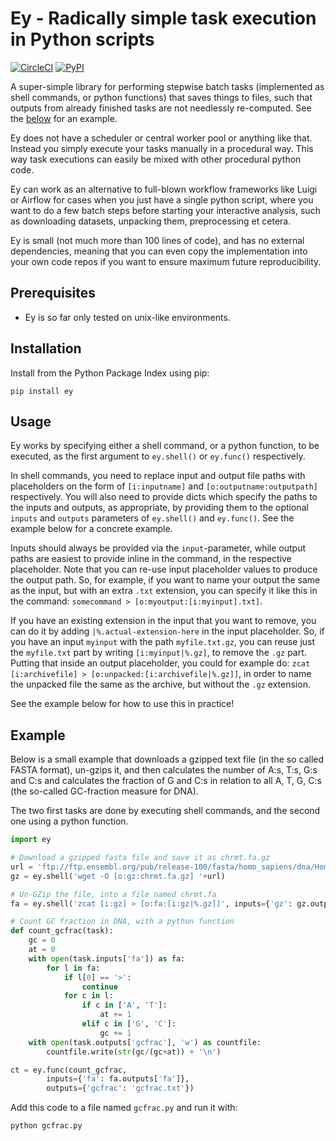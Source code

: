 # Ey - Radically simple task execution in Python scripts

[![CircleCI](https://circleci.com/gh/samuell/ey.svg?style=shield)](https://app.circleci.com/pipelines/github/samuell/ey)
[![PyPI](https://img.shields.io/pypi/v/ey.svg?style=flat)](https://pypi.org/project/ey)

A super-simple library for performing stepwise batch tasks (implemented as
shell commands, or python functions) that saves things to files, such that
outputs from already finished tasks are not needlessly re-computed. See the
[below](#example) for an example.

Ey does not have a scheduler or central worker pool or anything like that. Instead
you simply execute your tasks manually in a procedural way. This way task executions
can easily be mixed with other procedural python code.

Ey can work as an alternative to full-blown workflow frameworks like Luigi or
Airflow for cases when you just have a single python script, where you want to
do a few batch steps before starting your interactive analysis, such as
downloading datasets, unpacking them, preprocessing et cetera.

Ey is small (not much more than 100 lines of code), and has no external
dependencies, meaning that you can even copy the implementation into your own
code repos if you want to ensure maximum future reproducibility.

## Prerequisites

- Ey is so far only tested on unix-like environments.

## Installation

Install from the Python Package Index using pip:

```
pip install ey
```

## Usage

Ey works by specifying either a shell command, or a python function, to
be executed, as the first argument to `ey.shell()` or `ey.func()` respectively.

In shell commands, you need to replace input and output file paths with
placeholders on the form of `[i:inputname]` and `[o:outputname:outputpath]`
respectively.  You will also need to provide dicts which specify the paths to
the inputs and outputs, as appropriate, by providing them to the optional
`inputs` and `outputs` parameters of `ey.shell()` and `ey.func()`. See the
example below for a concrete example.

Inputs should always be provided via the `input`-parameter, while output paths
are easiest to provide inline in the command, in the respective placeholder.
Note that you can re-use input placeholder values to produce the output path.
So, for example, if you want to name your output the same as the input, but
with an extra `.txt` extension, you can specify it like this in the command:
`somecommand > [o:myoutput:[i:myinput].txt]`.

If you have an existing extension in the input that you want to remove, you can
do it by adding `|%.actual-extension-here` in the input placeholder. So, if you
have an input `myinput` with the path `myfile.txt.gz`, you can reuse just the
`myfile.txt` part by writing `[i:myinput|%.gz]`, to remove the `.gz` part.
Putting that inside an output placeholder, you could for example do: `zcat
[i:archivefile] > [o:unpacked:[i:archivefile|%.gz]]`, in order to name the
unpacked file the same as the archive, but without the `.gz` extension.

See the example below for how to use this in practice!

## Example

Below is a small example that downloads a gzipped text file (in the so called
FASTA format), un-gzips it, and then calculates the number of A:s, T:s, G:s and
C:s and calculates the fraction of G and C:s in relation to all A, T, G, C:s
(the so-called GC-fraction measure for DNA).

The two first tasks are done by executing shell commands, and the second one
using a python function.

```python
import ey

# Download a gzipped fasta file and save it as chrmt.fa.gz
url = 'ftp://ftp.ensembl.org/pub/release-100/fasta/homo_sapiens/dna/Homo_sapiens.GRCh38.dna.chromosome.MT.fa.gz'
gz = ey.shell('wget -O [o:gz:chrmt.fa.gz] '+url)

# Un-GZip the file, into a file named chrmt.fa
fa = ey.shell('zcat [i:gz] > [o:fa:[i:gz|%.gz]]', inputs={'gz': gz.outputs['gz']})

# Count GC fraction in DNA, with a python function
def count_gcfrac(task):
    gc = 0
    at = 0
    with open(task.inputs['fa']) as fa:
        for l in fa:
            if l[0] == '>':
                continue
            for c in l:
                if c in ['A', 'T']:
                    at += 1
                elif c in ['G', 'C']:
                    gc += 1
    with open(task.outputs['gcfrac'], 'w') as countfile:
        countfile.write(str(gc/(gc+at)) + '\n')

ct = ey.func(count_gcfrac,
        inputs={'fa': fa.outputs['fa']},
        outputs={'gcfrac': 'gcfrac.txt'})
```

Add this code to a file named `gcfrac.py` and run it with:

```bash
python gcfrac.py
```
